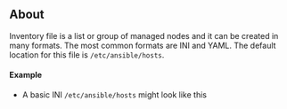 ## About
Inventory file is a list or group of managed nodes and it can be created in many formats. The most common formats are INI and YAML. The default location for this file is `/etc/ansible/hosts`. 

#### Example
- A basic INI `/etc/ansible/hosts` might look like this
